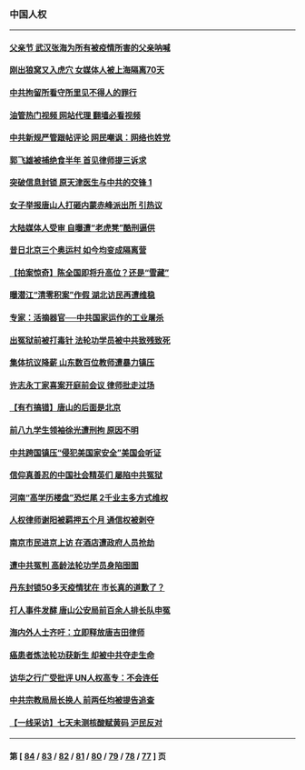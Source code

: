 ### 中国人权
---
#### [父亲节 武汉张海为所有被疫情所害的父亲呐喊](../../pages/ncid278/n13762770.md?06201245) 
#### [刚出狼窝又入虎穴 女媒体人被上海隔离70天](../../pages/ncid278/n13762308.md?06201245) 
#### [中共拘留所看守所里见不得人的罪行](../../pages/ncid278/n13761656.md?06201245) 
#### [油管热门视频 网站代理 翻墙必看视频](http://209.222.30.114:81/youtube.html?06201245)
#### [中共新规严管跟帖评论 网民嘲讽：网络也姓党](../../pages/ncid278/n13762276.md?06201245) 
#### [郭飞雄被捕绝食半年 首见律师提三诉求](../../pages/ncid278/n13762168.md?06201245) 
#### [突破信息封锁 原天津医生与中共的交锋 1](../../pages/ncid278/n13761113.md?06201245) 
#### [女子举报唐山人打砸内蒙赤峰派出所 引热议](../../pages/ncid278/n13762218.md?06201245) 
#### [大陆媒体人受审 自曝遭“老虎凳”酷刑逼供](../../pages/ncid278/n13762083.md?06201245) 
#### [昔日北京三个奥运村 如今均变成隔离营](../../pages/ncid278/n13761862.md?06201245) 
#### [【拍案惊奇】陈全国即将升高位？还是“雪藏”](../../pages/ncid278/n13761845.md?06201245) 
#### [曝潜江“清零积案”作假 湖北访民再遭维稳](../../pages/ncid278/n13761539.md?06201245) 
#### [专家：活摘器官──中共国家运作的工业屠杀](../../pages/ncid278/n13761178.md?06201245) 
#### [出冤狱前被打毒针 法轮功学员被中共致残致死](../../pages/ncid278/n13760892.md?06201245) 
#### [集体抗议降薪 山东数百位教师遭暴力镇压](../../pages/ncid278/n13760919.md?06201245) 
#### [许志永丁家喜案开庭前会议 律师批走过场](../../pages/ncid278/n13760890.md?06201245) 
#### [【有冇搞错】唐山的后面是北京](../../pages/ncid278/n13760394.md?06201245) 
#### [前八九学生领袖徐光遭刑拘 原因不明](../../pages/ncid278/n13760496.md?06201245) 
#### [中共跨国镇压“侵犯美国家安全”美国会听证](../../pages/ncid278/n13760406.md?06201245) 
#### [信仰真善忍的中国社会精英们 屡陷中共冤狱](../../pages/ncid278/n13760120.md?06201245) 
#### [河南“高学历楼盘”恐烂尾 2千业主多方式维权](../../pages/ncid278/n13760221.md?06201245) 
#### [人权律师谢阳被羁押五个月 通信权被剥夺](../../pages/ncid278/n13760220.md?06201245) 
#### [南京市民进京上访 在酒店遭政府人员抢劫](../../pages/ncid278/n13760041.md?06201245) 
#### [遭中共冤判 高龄法轮功学员身陷囹圄](../../pages/ncid278/n13759378.md?06201245) 
#### [丹东封锁50多天疫情犹在 市长真的道歉了？](../../pages/ncid278/n13759552.md?06201245) 
#### [打人事件发酵 唐山公安局前百余人排长队申冤](../../pages/ncid278/n13759336.md?06201245) 
#### [海内外人士齐吁：立即释放唐吉田律师](../../pages/ncid278/n13759126.md?06201245) 
#### [癌患者炼法轮功获新生 却被中共夺走生命](../../pages/ncid278/n13758724.md?06201245) 
#### [访华之行广受批评 UN人权高专：不会连任](../../pages/ncid278/n13758655.md?06201245) 
#### [中共宗教局局长换人 前两任均被提告追查](../../pages/ncid278/n13758592.md?06201245) 
#### [【一线采访】七天未测核酸赋黄码 沪民反对](../../pages/ncid278/n13758088.md?06201245) 

---
#### 第 [ [84](./84.md?06201245) / [83](./83.md?06201245) / [82](./82.md?06201245) / [81](./81.md?06201245) / [80](./80.md?06201245) / [79](./79.md?06201245) / [78](./78.md?06201245) / [77](./77.md?06201245) ] 页

